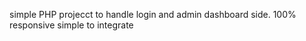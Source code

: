simple PHP projecct to handle login and admin dashboard side.
100% responsive 
simple to integrate 
